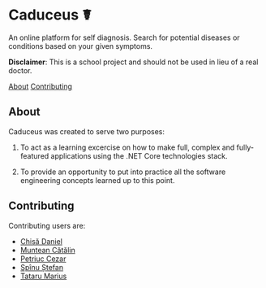 # Caduceus ☤

An online platform for self diagnosis. Search for potential diseases or conditions based on your given symptoms.

**Disclaimer**: This is a school project and should not be used in lieu of a real doctor. 

[About](#about)
[Contributing](#contributing)

## About

Caduceus was created to serve two purposes:

1. To act as a learning excercise on how to make full, complex and fully-featured applications using the .NET Core technologies stack.

2. To provide an opportunity to put into practice all the software engineering concepts learned up to this point.

## Contributing

Contributing users are:

* [Chisă Daniel](https://github.com/chisadaniel)
* [Muntean Cătălin](https://github.com/catalinTM)
* [Petriuc Cezar](https://github.com/CezarPetriuc)
* [Spînu Ștefan](https://github.com/mrspvv)
* [Tataru Marius](https://github.com/TMmarius)